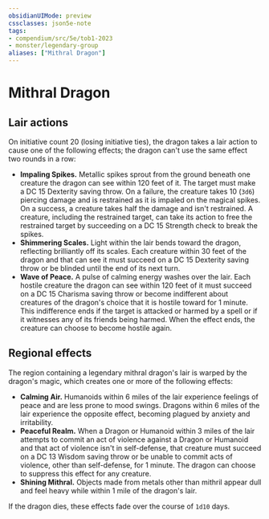 ```yaml
---
obsidianUIMode: preview
cssclasses: json5e-note
tags:
- compendium/src/5e/tob1-2023
- monster/legendary-group
aliases: ["Mithral Dragon"]
---
```

# Mithral Dragon

## Lair actions


On initiative count 20 (losing initiative ties), the dragon takes a lair action to cause one of the following effects; the dragon can't use the same effect two rounds in a row:

- **Impaling Spikes.** Metallic spikes sprout from the ground beneath one creature the dragon can see within 120 feet of it. The target must make a DC 15 Dexterity saving throw. On a failure, the creature takes 10 (`3d6`) piercing damage and is restrained as it is impaled on the magical spikes. On a success, a creature takes half the damage and isn't restrained. A creature, including the restrained target, can take its action to free the restrained target by succeeding on a DC 15 Strength check to break the spikes.  
- **Shimmering Scales.** Light within the lair bends toward the dragon, reflecting brilliantly off its scales. Each creature within 30 feet of the dragon and that can see it must succeed on a DC 15 Dexterity saving throw or be blinded until the end of its next turn.  
- **Wave of Peace.** A pulse of calming energy washes over the lair. Each hostile creature the dragon can see within 120 feet of it must succeed on a DC 15 Charisma saving throw or become indifferent about creatures of the dragon's choice that it is hostile toward for 1 minute. This indifference ends if the target is attacked or harmed by a spell or if it witnesses any of its friends being harmed. When the effect ends, the creature can choose to become hostile again.  

## Regional effects


The region containing a legendary mithral dragon's lair is warped by the dragon's magic, which creates one or more of the following effects:

- **Calming Air.** Humanoids within 6 miles of the lair experience feelings of peace and are less prone to mood swings. Dragons within 6 miles of the lair experience the opposite effect, becoming plagued by anxiety and irritability.  
- **Peaceful Realm.** When a Dragon or Humanoid within 3 miles of the lair attempts to commit an act of violence against a Dragon or Humanoid and that act of violence isn't in self-defense, that creature must succeed on a DC 13 Wisdom saving throw or be unable to commit acts of violence, other than self-defense, for 1 minute. The dragon can choose to suppress this effect for any creature.  
- **Shining Mithral.** Objects made from metals other than mithril appear dull and feel heavy while within 1 mile of the dragon's lair.  

If the dragon dies, these effects fade over the course of `1d10` days.